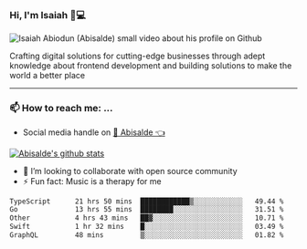 ### Hi, I'm Isaiah 🌻💻

<img src="https://res.cloudinary.com/abisalde/image/upload/c_scale,h_311,w_816/v1616039512/Abisalde_github.gif" alt="Isaiah Abiodun (Abisalde) small video about his profile on Github">

Crafting digital solutions for cutting-edge businesses through adept knowledge about frontend development and building solutions to make the world a better place
<hr>

### 📫 How to reach me: ...
- Social media handle on <a href="https://twitter.com/abisalde">🔔  Abisalde   👈</a>


[![Abisalde's github stats](https://github-readme-stats.vercel.app/api?username=abisalde)](https://github.com/abisalde/github-readme-stats)

- 👯 I’m looking to collaborate with open source community
- ⚡ Fun fact: Music is a therapy for me


<!--
**abisalde/Abisalde** is a ✨ _special_ ✨ repository because its `README.md` (this file) appears on your GitHub profile.

Here are some ideas to get you started:


- 👯 I’m looking to collaborate with open source community
- 🤔 I’m looking for help with ...
- 💬 Ask me about ...
- 📫 How to reach me: ...
- 😄 Pronouns: ...
- ⚡ Fun fact: ...
-->

<!--START_SECTION:waka-->

```txt
TypeScript      21 hrs 50 mins  ████████████▒░░░░░░░░░░░░   49.44 %
Go              13 hrs 55 mins  ████████░░░░░░░░░░░░░░░░░   31.51 %
Other           4 hrs 43 mins   ██▓░░░░░░░░░░░░░░░░░░░░░░   10.71 %
Swift           1 hr 32 mins    █░░░░░░░░░░░░░░░░░░░░░░░░   03.49 %
GraphQL         48 mins         ▒░░░░░░░░░░░░░░░░░░░░░░░░   01.82 %
```

<!--END_SECTION:waka-->

